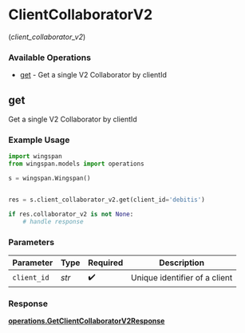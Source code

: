 # ClientCollaboratorV2
(*client_collaborator_v2*)

### Available Operations

* [get](#get) - Get a single V2 Collaborator by clientId

## get

Get a single V2 Collaborator by clientId

### Example Usage

```python
import wingspan
from wingspan.models import operations

s = wingspan.Wingspan()


res = s.client_collaborator_v2.get(client_id='debitis')

if res.collaborator_v2 is not None:
    # handle response
```

### Parameters

| Parameter                     | Type                          | Required                      | Description                   |
| ----------------------------- | ----------------------------- | ----------------------------- | ----------------------------- |
| `client_id`                   | *str*                         | :heavy_check_mark:            | Unique identifier of a client |


### Response

**[operations.GetClientCollaboratorV2Response](../../models/operations/getclientcollaboratorv2response.md)**

